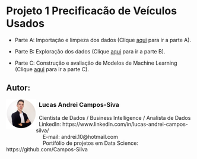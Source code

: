 # Projeto 1 Precificacão de Veículos Usados


- Parte A: Importação e limpeza dos dados (Clique [aqui](https://github.com/Campos-Silva/Projeto_01_Parte_A_Importacao-e-limpeza-de-dados-no-Python) para ir a parte A).

- Parte B: Exploração dos dados (Clique [aqui](https://github.com/Campos-Silva/Projeto_01_Parte_B_Exploracao_de_dados_no_Python) para ir a parte B).

- Parte C: Construção e avaliação de Modelos de Machine Learning (Clique [aqui](https://github.com/Campos-Silva/Projeto_01_Parte_C_Modelos_de_Machine_Learning_no_Python) para ir a parte C).




## Autor:

<img  src="https://raw.githubusercontent.com/Campos-Silva/Campos-Silva/main/perfil_lucas_andrei_campos_silva.png" width="80" alt="cognitiveclass.ai logo" align="left" /> 

### &nbsp;&nbsp;Lucas Andrei Campos-Siva

<p>
&nbsp;&nbsp;Cientista de Dados / Business Intelligence / Analista de Dados<br/>
&nbsp;&nbsp;LinkedIn: https://www.linkedin.com/in/lucas-andrei-campos-silva/<br/>
&nbsp;&nbsp;&nbsp;&nbsp;&nbsp;&nbsp;&nbsp;&nbsp;&nbsp;&nbsp;&nbsp;&nbsp;&nbsp;&nbsp;&nbsp;&nbsp;&nbsp;&nbsp;&nbsp;&nbsp;&nbsp;&nbsp;&nbsp;&nbsp;&nbsp;E-mail: andrei.10@hotmail.com<br/>
&nbsp;&nbsp;&nbsp;&nbsp;&nbsp;&nbsp;&nbsp;&nbsp;&nbsp;&nbsp;&nbsp;&nbsp;&nbsp;&nbsp;&nbsp;&nbsp;&nbsp;&nbsp;&nbsp;&nbsp;&nbsp;&nbsp;&nbsp;&nbsp;&nbsp;Portifólio de projetos em Data Science: https://github.com/Campos-Silva
</p>

